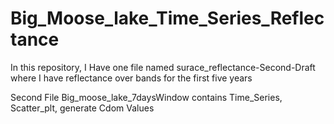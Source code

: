 # Big_Moose_lake_Time_Series_Reflectance

In this repository, I Have one file named surace_reflectance-Second-Draft where I have reflectance over bands for the first five years

Second File Big_moose_lake_7daysWindow contains Time_Series, Scatter_plt, generate Cdom Values
